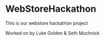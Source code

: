 # WebStoreHackathon

This is our webstore hackathon project

Worked on by Luke Golden & Seth Muchnick